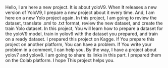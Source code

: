 Hello, I am here a new project. It is about yoloV9. When It releases a new version of YoloV9, I prepare a new project about it every time. And, I am here on a new Yolo project again. In this project, I am going to review the dataset, translate .xml to .txt format, review the new dataset, and create the train Yolo dataset. In this project, You will learn how to prepare a dataset for the yoloV9 model, train in yolov9 with the dataset you prepared, and train on a ready dataset. I prepared this project on Kagge. If You prepare this project on another platform, You can have a problem. If You write your problem in a comment, I can help you. By the way, I have a project about yolov7 and yolov8. I am going to share its links in this part. I prepared them on the Colab platform. I hope This project helps you.
